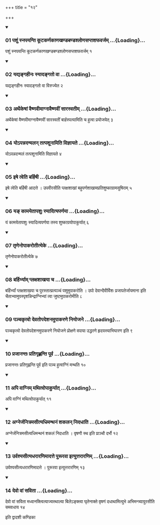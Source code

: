 +++
title = "१२"

+++

<div class="js_include" includetitle="true" newlevelforh1="3" unfilled="" url="/vedAH_yajuH/taittirIyam/sUtram/ApastambaH/shrautam/vishvAsa-prastutiH/07/12/01_pashuM_snapayanti_kUTakarNakANakhaNDabaNDashloNasaptashaphavarjam.md">
<details open><summary><h3>01 पशुं स्नपयन्ति कूटकर्णकाणखण्डबण्डश्लोणसप्तशफवर्जम् ...{Loading}...</h3></summary>

पशुं स्नपयन्ति कूटकर्णकाणखण्डबण्डश्लोणसप्तशफवर्जम् १
</details>
</div>

<div class="js_include collapsed" newlevelforh1="4" title="सर्वाष् टीकाः" url="/vedAH_yajuH/taittirIyam/sUtram/ApastambaH/shrautam/sarvASh_TIkAH/07/12/01_pashuM_snapayanti_kUTakarNakANakhaNDabaNDashloNasaptashaphavarjam.md"> </div>



<div class="js_include collapsed" newlevelforh1="4" title="मूलम्" url="/vedAH_yajuH/taittirIyam/sUtram/ApastambaH/shrautam/mUlam/07/12/01_pashuM_snapayanti_kUTakarNakANakhaNDabaNDashloNasaptashaphavarjam.md"> </div>


<div class="js_include" includetitle="true" newlevelforh1="3" unfilled="" url="/vedAH_yajuH/taittirIyam/sUtram/ApastambaH/shrautam/vishvAsa-prastutiH/07/12/02_yadyangahInaH_syAdangato_vA.md">
<details open><summary><h3>02 यद्यङ्गहीनः स्यादङ्गतो वा ...{Loading}...</h3></summary>

यद्यङ्गहीनः स्यादङ्गतो वा विरुज्येत २
</details>
</div>

<div class="js_include collapsed" newlevelforh1="4" title="सर्वाष् टीकाः" url="/vedAH_yajuH/taittirIyam/sUtram/ApastambaH/shrautam/sarvASh_TIkAH/07/12/02_yadyangahInaH_syAdangato_vA.md"> </div>



<div class="js_include collapsed" newlevelforh1="4" title="मूलम्" url="/vedAH_yajuH/taittirIyam/sUtram/ApastambaH/shrautam/mUlam/07/12/02_yadyangahInaH_syAdangato_vA.md"> </div>


<div class="js_include" includetitle="true" newlevelforh1="3" unfilled="" url="/vedAH_yajuH/taittirIyam/sUtram/ApastambaH/shrautam/vishvAsa-prastutiH/07/12/03_athaikeShAM_vaiShNavImAgnAvaiShNavIM_sArasvatIm.md">
<details open><summary><h3>03 अथैकेषां वैष्णवीमाग्नावैष्णवीं सारस्वतीम् ...{Loading}...</h3></summary>

अथैकेषां वैष्णवीमाग्नावैष्णवीं सारस्वतीं बार्हस्पत्यामिति च हुत्वा प्रयोजयेत् ३
</details>
</div>

<div class="js_include collapsed" newlevelforh1="4" title="सर्वाष् टीकाः" url="/vedAH_yajuH/taittirIyam/sUtram/ApastambaH/shrautam/sarvASh_TIkAH/07/12/03_athaikeShAM_vaiShNavImAgnAvaiShNavIM_sArasvatIm.md"> </div>



<div class="js_include collapsed" newlevelforh1="4" title="मूलम्" url="/vedAH_yajuH/taittirIyam/sUtram/ApastambaH/shrautam/mUlam/07/12/03_athaikeShAM_vaiShNavImAgnAvaiShNavIM_sArasvatIm.md"> </div>


<div class="js_include" includetitle="true" newlevelforh1="3" unfilled="" url="/vedAH_yajuH/taittirIyam/sUtram/ApastambaH/shrautam/vishvAsa-prastutiH/07/12/04_yo-pannadanmalan_tatpashUnAmiti_vijnAyate.md">
<details open><summary><h3>04 योऽपन्नदन्मलन् तत्पशूनामिति विज्ञायते ...{Loading}...</h3></summary>

योऽपन्नदन्मलं तत्पशूनामिति विज्ञायते ४
</details>
</div>

<div class="js_include collapsed" newlevelforh1="4" title="सर्वाष् टीकाः" url="/vedAH_yajuH/taittirIyam/sUtram/ApastambaH/shrautam/sarvASh_TIkAH/07/12/04_yo-pannadanmalan_tatpashUnAmiti_vijnAyate.md"> </div>



<div class="js_include collapsed" newlevelforh1="4" title="मूलम्" url="/vedAH_yajuH/taittirIyam/sUtram/ApastambaH/shrautam/mUlam/07/12/04_yo-pannadanmalan_tatpashUnAmiti_vijnAyate.md"> </div>


<div class="js_include" includetitle="true" newlevelforh1="3" unfilled="" url="/vedAH_yajuH/taittirIyam/sUtram/ApastambaH/shrautam/vishvAsa-prastutiH/07/12/05_iShe_tveti_barhiShI.md">
<details open><summary><h3>05 इषे त्वेति बर्हिषी ...{Loading}...</h3></summary>

इषे त्वेति बर्हिषी आदत्ते । उपवीरसीति प्लक्षशाखां बहुपर्णशाखामप्रतिशुष्काग्रामसुषिराम् ५
</details>
</div>

<div class="js_include collapsed" newlevelforh1="4" title="सर्वाष् टीकाः" url="/vedAH_yajuH/taittirIyam/sUtram/ApastambaH/shrautam/sarvASh_TIkAH/07/12/05_iShe_tveti_barhiShI.md"> </div>



<div class="js_include collapsed" newlevelforh1="4" title="मूलम्" url="/vedAH_yajuH/taittirIyam/sUtram/ApastambaH/shrautam/mUlam/07/12/05_iShe_tveti_barhiShI.md"> </div>


<div class="js_include" includetitle="true" newlevelforh1="3" unfilled="" url="/vedAH_yajuH/taittirIyam/sUtram/ApastambaH/shrautam/vishvAsa-prastutiH/07/12/06_ya~N_kAmayetApashuH_syAdityaparNayA.md">
<details open><summary><h3>06 यङ् कामयेतापशुः स्यादित्यपर्णया ...{Loading}...</h3></summary>

यं कामयेतापशुः स्यादित्यपर्णया तस्य शुष्काग्रयोपाकुर्यात् ६
</details>
</div>

<div class="js_include collapsed" newlevelforh1="4" title="सर्वाष् टीकाः" url="/vedAH_yajuH/taittirIyam/sUtram/ApastambaH/shrautam/sarvASh_TIkAH/07/12/06_ya~N_kAmayetApashuH_syAdityaparNayA.md"> </div>



<div class="js_include collapsed" newlevelforh1="4" title="मूलम्" url="/vedAH_yajuH/taittirIyam/sUtram/ApastambaH/shrautam/mUlam/07/12/06_ya~N_kAmayetApashuH_syAdityaparNayA.md"> </div>


<div class="js_include" includetitle="true" newlevelforh1="3" unfilled="" url="/vedAH_yajuH/taittirIyam/sUtram/ApastambaH/shrautam/vishvAsa-prastutiH/07/12/07_tRNenopAkarotItyeke.md">
<details open><summary><h3>07 तृणेनोपाकरोतीत्येके ...{Loading}...</h3></summary>

तृणेनोपाकरोतीत्येके ७
</details>
</div>

<div class="js_include collapsed" newlevelforh1="4" title="सर्वाष् टीकाः" url="/vedAH_yajuH/taittirIyam/sUtram/ApastambaH/shrautam/sarvASh_TIkAH/07/12/07_tRNenopAkarotItyeke.md"> </div>



<div class="js_include collapsed" newlevelforh1="4" title="मूलम्" url="/vedAH_yajuH/taittirIyam/sUtram/ApastambaH/shrautam/mUlam/07/12/07_tRNenopAkarotItyeke.md"> </div>


<div class="js_include" includetitle="true" newlevelforh1="3" unfilled="" url="/vedAH_yajuH/taittirIyam/sUtram/ApastambaH/shrautam/vishvAsa-prastutiH/07/12/08_barhirbhyAm_plaxashAkhayA_cha.md">
<details open><summary><h3>08 बर्हिर्भ्याम् प्लक्षशाखया च ...{Loading}...</h3></summary>

बर्हिर्भ्यां प्लक्षशाखया च पुरस्तात्प्रत्यञ्चं पशुमुपाकरोति । उपो देवान्दैवीर्विशः प्रजापतेर्जायमाना इति चैताभ्यामुपस्पृशन्निन्द्राग्निभ्यां त्वा जुष्टमुपाकरोमीति ८
</details>
</div>

<div class="js_include collapsed" newlevelforh1="4" title="सर्वाष् टीकाः" url="/vedAH_yajuH/taittirIyam/sUtram/ApastambaH/shrautam/sarvASh_TIkAH/07/12/08_barhirbhyAm_plaxashAkhayA_cha.md"> </div>



<div class="js_include collapsed" newlevelforh1="4" title="मूलम्" url="/vedAH_yajuH/taittirIyam/sUtram/ApastambaH/shrautam/mUlam/07/12/08_barhirbhyAm_plaxashAkhayA_cha.md"> </div>


<div class="js_include" includetitle="true" newlevelforh1="3" unfilled="" url="/vedAH_yajuH/taittirIyam/sUtram/ApastambaH/shrautam/vishvAsa-prastutiH/07/12/09_panchakRtvo_devatopadeshanamupAkaraNe_niyojane.md">
<details open><summary><h3>09 पञ्चकृत्वो देवतोपदेशनमुपाकरणे नियोजने ...{Loading}...</h3></summary>

पञ्चकृत्वो देवतोपदेशनमुपाकरणे नियोजने प्रोक्षणे वपाया उद्धरणे हृदयस्याभिघारण इति ९
</details>
</div>

<div class="js_include collapsed" newlevelforh1="4" title="सर्वाष् टीकाः" url="/vedAH_yajuH/taittirIyam/sUtram/ApastambaH/shrautam/sarvASh_TIkAH/07/12/09_panchakRtvo_devatopadeshanamupAkaraNe_niyojane.md"> </div>



<div class="js_include collapsed" newlevelforh1="4" title="मूलम्" url="/vedAH_yajuH/taittirIyam/sUtram/ApastambaH/shrautam/mUlam/07/12/09_panchakRtvo_devatopadeshanamupAkaraNe_niyojane.md"> </div>


<div class="js_include" includetitle="true" newlevelforh1="3" unfilled="" url="/vedAH_yajuH/taittirIyam/sUtram/ApastambaH/shrautam/vishvAsa-prastutiH/07/12/10_prajAnantaH_pratigRhNanti_pUrva.md">
<details open><summary><h3>10 प्रजानन्तः प्रतिगृह्णन्ति पूर्व ...{Loading}...</h3></summary>

प्रजानन्तः प्रतिगृह्णन्ति पूर्व इति पञ्च हुत्वाग्निं मन्थति १०
</details>
</div>

<div class="js_include collapsed" newlevelforh1="4" title="सर्वाष् टीकाः" url="/vedAH_yajuH/taittirIyam/sUtram/ApastambaH/shrautam/sarvASh_TIkAH/07/12/10_prajAnantaH_pratigRhNanti_pUrva.md"> </div>



<div class="js_include collapsed" newlevelforh1="4" title="मूलम्" url="/vedAH_yajuH/taittirIyam/sUtram/ApastambaH/shrautam/mUlam/07/12/10_prajAnantaH_pratigRhNanti_pUrva.md"> </div>


<div class="js_include" includetitle="true" newlevelforh1="3" unfilled="" url="/vedAH_yajuH/taittirIyam/sUtram/ApastambaH/shrautam/vishvAsa-prastutiH/07/12/11_api_vAgnim_mathitvopAkuryAt.md">
<details open><summary><h3>11 अपि वाग्निम् मथित्वोपाकुर्यात् ...{Loading}...</h3></summary>

अपि वाग्निं मथित्वोपाकुर्यात् ११
</details>
</div>

<div class="js_include collapsed" newlevelforh1="4" title="सर्वाष् टीकाः" url="/vedAH_yajuH/taittirIyam/sUtram/ApastambaH/shrautam/sarvASh_TIkAH/07/12/11_api_vAgnim_mathitvopAkuryAt.md"> </div>



<div class="js_include collapsed" newlevelforh1="4" title="मूलम्" url="/vedAH_yajuH/taittirIyam/sUtram/ApastambaH/shrautam/mUlam/07/12/11_api_vAgnim_mathitvopAkuryAt.md"> </div>


<div class="js_include" includetitle="true" newlevelforh1="3" unfilled="" url="/vedAH_yajuH/taittirIyam/sUtram/ApastambaH/shrautam/vishvAsa-prastutiH/07/12/12_agnerjanitramasItyadhimanthanaM_shakalan_nidadhAti.md">
<details open><summary><h3>12 अग्नेर्जनित्रमसीत्यधिमन्थनं शकलन् निदधाति ...{Loading}...</h3></summary>

अग्नेर्जनित्रमसीत्यधिमन्थनं शकलं निदधाति । वृषणौ स्थ इति प्राञ्चौ दर्भौ १२
</details>
</div>

<div class="js_include collapsed" newlevelforh1="4" title="सर्वाष् टीकाः" url="/vedAH_yajuH/taittirIyam/sUtram/ApastambaH/shrautam/sarvASh_TIkAH/07/12/12_agnerjanitramasItyadhimanthanaM_shakalan_nidadhAti.md"> </div>



<div class="js_include collapsed" newlevelforh1="4" title="मूलम्" url="/vedAH_yajuH/taittirIyam/sUtram/ApastambaH/shrautam/mUlam/07/12/12_agnerjanitramasItyadhimanthanaM_shakalan_nidadhAti.md"> </div>


<div class="js_include" includetitle="true" newlevelforh1="3" unfilled="" url="/vedAH_yajuH/taittirIyam/sUtram/ApastambaH/shrautam/vishvAsa-prastutiH/07/12/13_urvashyasItyadharAraNimAdatte_purUravA_ityuttarAraNim.md">
<details open><summary><h3>13 उर्वश्यसीत्यधरारणिमादत्ते पुरूरवा इत्युत्तरारणिम् ...{Loading}...</h3></summary>

उर्वश्यसीत्यधरारणिमादत्ते । पुरूरवा इत्युत्तरारणिम् १३
</details>
</div>

<div class="js_include collapsed" newlevelforh1="4" title="सर्वाष् टीकाः" url="/vedAH_yajuH/taittirIyam/sUtram/ApastambaH/shrautam/sarvASh_TIkAH/07/12/13_urvashyasItyadharAraNimAdatte_purUravA_ityuttarAraNim.md"> </div>



<div class="js_include collapsed" newlevelforh1="4" title="मूलम्" url="/vedAH_yajuH/taittirIyam/sUtram/ApastambaH/shrautam/mUlam/07/12/13_urvashyasItyadharAraNimAdatte_purUravA_ityuttarAraNim.md"> </div>


<div class="js_include" includetitle="true" newlevelforh1="3" unfilled="" url="/vedAH_yajuH/taittirIyam/sUtram/ApastambaH/shrautam/vishvAsa-prastutiH/07/12/14_devo_vAM_savitA.md">
<details open><summary><h3>14 देवो वां सविता ...{Loading}...</h3></summary>

देवो वां सविता मध्वानक्त्वित्याज्यस्थाल्या बिलेऽङ्क्त्वा घृतेनाक्ते वृषणं दधाथामित्युभे अभिमन्त्र्यायुरसीति समवधाय १४
</details>
</div>

<div class="js_include collapsed" newlevelforh1="4" title="सर्वाष् टीकाः" url="/vedAH_yajuH/taittirIyam/sUtram/ApastambaH/shrautam/sarvASh_TIkAH/07/12/14_devo_vAM_savitA.md"> </div>



<div class="js_include collapsed" newlevelforh1="4" title="मूलम्" url="/vedAH_yajuH/taittirIyam/sUtram/ApastambaH/shrautam/mUlam/07/12/14_devo_vAM_savitA.md"> </div>





  
इति द्वादशी कण्डिका 
